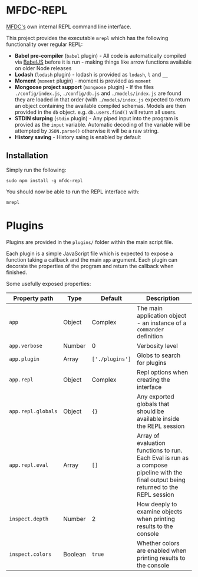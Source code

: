 MFDC-REPL
=========
[MFDC's](http://mfdc.biz) own internal REPL command line interface.

This project provides the executable `mrepl` which has the following functionality over regular REPL:

* **Babel pre-compiler** (`babel` plugin) - All code is automatically compiled via [BabelJS](http://babeljs.io) before it is run - making things like arrow functions available on older Node releases
* **Lodash** (`lodash` plugin) - lodash is provided as `lodash`, `l` and `__`
* **Moment** (`moment` plugin) - moment is provided as `moment`
* **Mongoose project support** (`mongoose` plugin) - If the files `./config/index.js`, `./config/db.js` and `./models/index.js` are found they are loaded in that order (with `./models/index.js` expected to return an object containing the available compiled schemas. Models are then provided in the `db` object. e.g. `db.users.find()` will return all users.
* **STDIN slurping** (`stdin` plugin) - Any piped input into the program is provied as the `input` variable. Automatic decoding of the variable will be attempted by `JSON.parse()` otherwise it will be a raw string.
* **History saving** - History saing is enabled by default




Installation
------------
Simply run the following:

	sudo npm install -g mfdc-repl

You should now be able to run the REPL interface with:

	mrepl


Plugins
=======
Plugins are provided in the `plugins/` folder within the main script file.

Each plugin is a simple JavaScript file which is expected to expose a function taking a callback and the main `app` argument. Each plugin can decorate the properties of the program and return the callback when finished.


Some usefully exposed properties:

| Property path        | Type    | Default         | Description                                                           |
|----------------------|---------|-----------------|-----------------------------------------------------------------------|
| `app`                | Object  | Complex         | The main application object - an instance of a `commander` definition |
| `app.verbose`        | Number  | 0               | Verbosity level                                                       |
| `app.plugin`         | Array   | `['./plugins']` | Globs to search for plugins                                           |
| `app.repl`           | Object  | Complex         | Repl options when creating the interface                              |
| `app.repl.globals`   | Object  | `{}`            | Any exported globals that should be available inside the REPL session |
| `app.repl.eval`      | Array   | `[]`            | Array of evaluation functions to run. Each Eval is run as a compose pipeline with the final output being returned to the REPL session |
| `inspect.depth`      | Number  | 2               | How deeply to examine objects when printing results to the console    |
| `inspect.colors`     | Boolean | `true`          | Whether colors are enabled when printing results to the console       |
